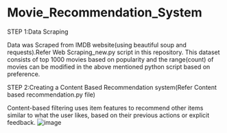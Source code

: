 # Movie_Recommendation_System

STEP 1:Data Scraping

Data was Scraped from IMDB website(using beautiful soup and requests).Refer Web Scraping_new.py script in this repository.
This dataset consists of top 1000 movies based on popularity and the range(count) of movies can be modified in the above mentioned python script based on preference.

STEP 2:Creating a Content Based Recommendation system(Refer Content based recommendation.py file)

Content-based filtering uses item features to recommend other items similar to what the user likes, based on their previous actions or explicit feedback.
![image](https://user-images.githubusercontent.com/64595758/130803753-2211bcc9-a9f2-4bf8-952f-b9f044130f33.png)


